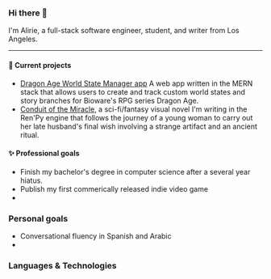 ### Hi there 👋
I'm Alirie, a full-stack software engineer, student, and writer from Los Angeles. 

----------------------------------

<!--
**AlirieGray/AlirieGray** is a ✨ _special_ ✨ repository because its `README.md` (this file) appears on your GitHub profile.

Here are some ideas to get you started:

- 🔭 I’m currently working on ...
- 🌱 I’m currently learning ...
- 👯 I’m looking to collaborate on ...
- 🤔 I’m looking for help with ...
- 💬 Ask me about ...
- 📫 How to reach me: ...
- 😄 Pronouns: she/her or he/him

- ⚡ Fun fact: ...
-->

#### :rose: Current projects
- [Dragon Age World State Manager app](https://github.com/AlirieGray/da-state-manager) A web app written in the MERN stack that allows users to create and track custom world states and story branches for Bioware's RPG series Dragon Age.  
- [Conduit of the Miracle](https://github.com/AlirieGray/prologue), a sci-fi/fantasy visual novel I'm writing in the Ren'Py engine that follows the journey of a young woman to carry out her late husband's final wish involving a strange artifact and an ancient ritual.

#### :sparkles: Professional goals
- Finish my bachelor's degree in computer science after a several year hiatus.
- Publish my first commerically released indie video game
- 

### Personal goals
- Conversational fluency in Spanish and Arabic
- 

### Languages & Technologies


